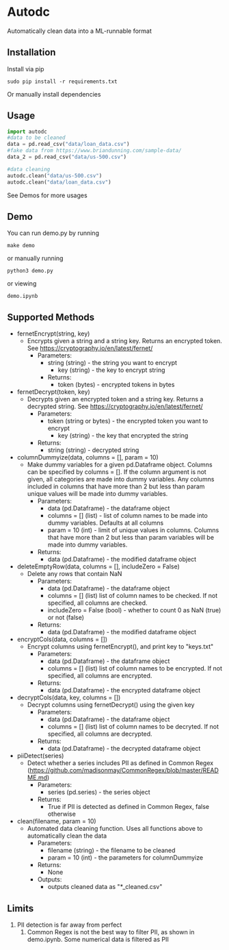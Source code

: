 Autodc
===========

Automatically clean data into a ML-runnable format 

Installation
-------
Install via pip

    sudo pip install -r requirements.txt

Or manually install dependencies

Usage
------

```python    
import autodc
#data to be cleaned
data = pd.read_csv("data/loan_data.csv")
#fake data from https://www.briandunning.com/sample-data/
data_2 = pd.read_csv("data/us-500.csv")

#data cleaning
autodc.clean("data/us-500.csv")
autodc.clean("data/loan_data.csv")
```
    
See Demos for more usages 

Demo
------    

You can run demo.py by running

    make demo

or manually running

    python3 demo.py

or viewing 

    demo.ipynb


Supported Methods
-----------------------------

- fernetEncrypt(string, key)
    - Encrypts given a string and a string key. Returns an encrypted token. See https://cryptography.io/en/latest/fernet/
      - Parameters:
        - string (string) - the string you want to encrypt
          - key (string) - the key to encrypt string
        - Returns:
          - token (bytes) - encrypted tokens in bytes
- fernetDecrypt(token, key)
    - Decrypts given an encrypted token and a string key. Returns a decrypted string. See https://cryptography.io/en/latest/fernet/
      - Parameters:
        - token (string or bytes) - the encrypted token you want to encrypt
          - key (string) - the key that encrypted the string
      - Returns:
          - string (string) - decrypted string
- columnDummyize(data, columns = [], param = 10)
    - Make dummy variables for a given pd.Dataframe object. Columns can be specified by columns = []. If the column argument is not given, all categories are made into dummy variables. Any columns included in columns that have more than 2 but less than param unique values will be made into dummy variables.
      - Parameters:
        - data (pd.Dataframe) - the dataframe object
        - columns = [] (list) - list of column names to be made into dummy variables. Defaults at all columns
        - param = 10 (int) - limit of unique values in columns. Columns that have more than 2 but less than param variables will be made into dummy variables.
      - Returns:
        - data (pd.Dataframe) - the modified dataframe object
- deleteEmptyRow(data, columns = [], includeZero = False)
    - Delete any rows that contain NaN
      - Parameters:
        - data (pd.Dataframe) - the dataframe object
        - columns = [] (list) list of column names to be checked. If not specified, all columns are checked.
        - includeZero = False (bool) - whether to count 0 as NaN (true) or not (false)
      - Returns:
        - data (pd.Dataframe) - the modified dataframe object 
- encryptCols(data, columns = [])
    - Encrypt columns using fernetEncrypt(), and print key to "keys.txt"
      - Parameters:
        - data (pd.Dataframe) - the dataframe object
        - columns = [] (list) list of column names to be encrypted. If not specified, all columns are encrypted.
      - Returns:
        - data (pd.Dataframe) - the encrypted dataframe object
- decryptCols(data, key, columns = [])
    - Decrypt columns using fernetDecrypt() using the given key
      - Parameters:
        - data (pd.Dataframe) - the dataframe object
        - columns = [] (list) list of column names to be decryted. If not specified, all columns are decrypted.
      - Returns:
        - data (pd.Dataframe) - the decrypted dataframe object
- piiDetect(series)
    - Detect whether a series includes PII as defined in Common Regex (https://github.com/madisonmay/CommonRegex/blob/master/README.md)
      - Parameters:
        - series (pd.series) - the series object
      - Returns:
        - True if PII is detected as defined in Common Regex, false otherwise
- clean(filename, param = 10)  
    - Automated data cleaning function. Uses all functions above to automatically clean the data
      - Parameters:
        - filename (string) - the filename to be cleaned
        - param = 10 (int) - the parameters for columnDummyize
      - Returns:
        - None
      - Outputs:
        - outputs cleaned data as "*_cleaned.csv"

Limits
-----------------------------
1. PII detection is far away from perfect
   1. Common Regex is not the best way to filter PII, as shown in demo.ipynb. Some numerical data is filtered as PII